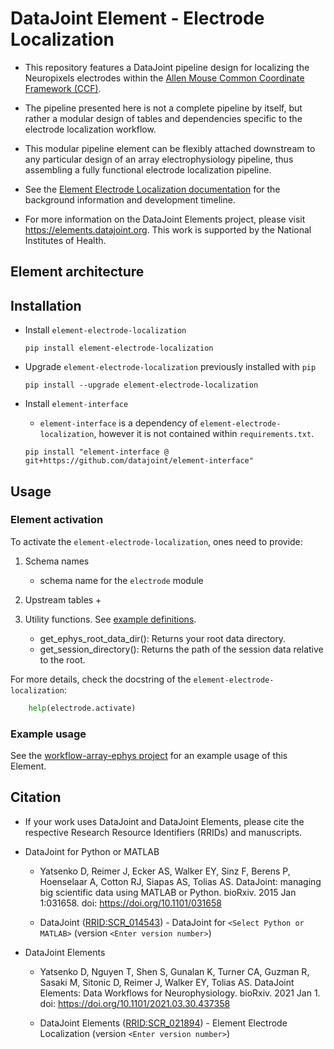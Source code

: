 # DataJoint Element - Electrode Localization

+ This repository features a DataJoint pipeline design for localizing the Neuropixels 
electrodes within the 
[Allen Mouse Common Coordinate Framework (CCF)](http://atlas.brain-map.org).

+ The pipeline presented here is not a complete pipeline by itself, but rather a 
modular design of tables and dependencies specific to the electrode localization 
workflow. 

+ This modular pipeline element can be flexibly attached downstream 
to any particular design of an array electrophysiology pipeline, thus assembling a 
fully functional electrode localization pipeline.

+ See the [Element Electrode Localization documentation](https://elements.datajoint.org/description/electrode_localization/) for the background information and development timeline.

+ For more information on the DataJoint Elements project, please visit https://elements.datajoint.org.  This work is supported by the National Institutes of Health.

## Element architecture
<!-- ![element-electrode-localization](https://github.com/datajoint/element-electrode-localization/blob/main/images/diagram_electrode-localization.svg) -->

## Installation

+ Install `element-electrode-localization`
    ```
    pip install element-electrode-localization
    ```

+ Upgrade `element-electrode-localization` previously installed with `pip`
    ```
    pip install --upgrade element-electrode-localization
    ```

+ Install `element-interface`

    + `element-interface` is a dependency of `element-electrode-localization`, however
      it is not contained within `requirements.txt`.
     
    ```
    pip install "element-interface @ git+https://github.com/datajoint/element-interface"
    ```

## Usage

### Element activation

To activate the `element-electrode-localization`, ones need to provide:

1. Schema names
    + schema name for the `electrode` module

2. Upstream tables
     + 

3. Utility functions. See [example definitions](https://github.com/datajoint/workflow-array-ephys/blob/main/workflow_array_ephys/paths.py).
    + get_ephys_root_data_dir(): Returns your root data directory.
    + get_session_directory(): Returns the path of the session data relative to the
      root.

For more details, check the docstring of the `element-electrode-localization`:
```python
    help(electrode.activate)
```
### Example usage

See the [workflow-array-ephys project](https://github.com/datajoint/workflow-array-ephys) for an example usage of this Element.

## Citation

+ If your work uses DataJoint and DataJoint Elements, please cite the respective Research Resource Identifiers (RRIDs) and manuscripts.

+ DataJoint for Python or MATLAB
    + Yatsenko D, Reimer J, Ecker AS, Walker EY, Sinz F, Berens P, Hoenselaar A, Cotton RJ, Siapas AS, Tolias AS. DataJoint: managing big scientific data using MATLAB or Python. bioRxiv. 2015 Jan 1:031658. doi: https://doi.org/10.1101/031658

    + DataJoint ([RRID:SCR_014543](https://scicrunch.org/resolver/SCR_014543)) - DataJoint for `<Select Python or MATLAB>` (version `<Enter version number>`)

+ DataJoint Elements
    + Yatsenko D, Nguyen T, Shen S, Gunalan K, Turner CA, Guzman R, Sasaki M, Sitonic D, Reimer J, Walker EY, Tolias AS. DataJoint Elements: Data Workflows for Neurophysiology. bioRxiv. 2021 Jan 1. doi: https://doi.org/10.1101/2021.03.30.437358

    + DataJoint Elements ([RRID:SCR_021894](https://scicrunch.org/resolver/SCR_021894)) - Element Electrode Localization (version `<Enter version number>`)
